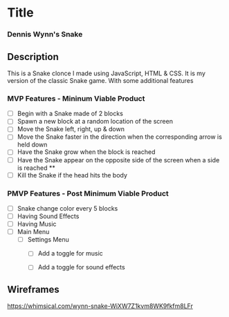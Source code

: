# Title
### Dennis Wynn's Snake 

## Description
This is a Snake clonce I made using JavaScript, HTML & CSS. It is my version of the classic Snake game. With some additional features

### MVP Features - Mininum Viable Product
- [ ] Begin with a Snake made of 2 blocks
- [ ] Spawn a new block at a random location of the screen
- [ ] Move the Snake left, right, up & down
- [ ] Move the Snake faster in the direction when the corresponding arrow is held down
- [ ] Have the Snake grow when the block is reached
- [ ] Have the Snake appear on the opposite side of the screen when a side is reached **
- [ ] Kill the Snake if the head hits the body
 
### PMVP Features - Post Minimum Viable Product  
- [ ] Snake change color every 5 blocks
- [ ] Having Sound Effects
- [ ] Having Music
- [ ] Main Menu
  - [ ] Settings Menu
    - [ ] Add a toggle for music
    - [ ] Add a toggle for sound effects
 
 
## Wireframes
https://whimsical.com/wynn-snake-WiXW7Z1kvm8WK9fkfm8LFr
